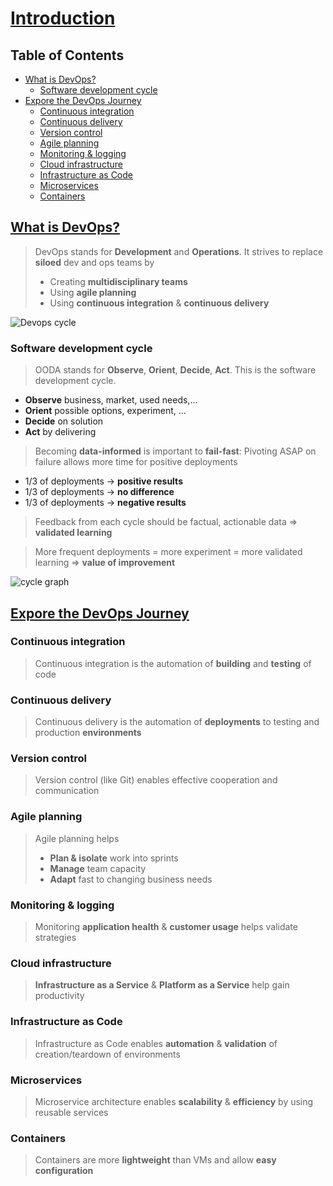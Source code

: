 # [Introduction](https://learn.microsoft.com/en-us/training/modules/introduction-to-devops/) <!-- omit in toc -->

## Table of Contents <!-- omit in toc -->
- [What is DevOps?](#what-is-devops)
  - [Software development cycle](#software-development-cycle)
- [Expore the DevOps Journey](#expore-the-devops-journey)
  - [Continuous integration](#continuous-integration)
  - [Continuous delivery](#continuous-delivery)
  - [Version control](#version-control)
  - [Agile planning](#agile-planning)
  - [Monitoring \& logging](#monitoring--logging)
  - [Cloud infrastructure](#cloud-infrastructure)
  - [Infrastructure as Code](#infrastructure-as-code)
  - [Microservices](#microservices)
  - [Containers](#containers)

## [What is DevOps?](https://learn.microsoft.com/en-us/training/modules/introduction-to-devops/2-what-is-devops)


> DevOps stands for **Development** and **Operations**. It strives to replace **siloed** dev and ops teams by 
> - Creating **multidisciplinary teams**
> - Using **agile planning**
> - Using **continuous integration** & **continuous delivery**

![Devops cycle](https://learn.microsoft.com/en-us/training/wwl-azure/introduction-to-devops/media/devops-cycle-98924900-a8ba6dc4.png)

### Software development cycle

> OODA stands for **Observe**, **Orient**, **Decide**, **Act**. This is the software development cycle.

- **Observe** business, market, used needs,...
- **Orient** possible options, experiment, ...
- **Decide** on solution
- **Act** by delivering

> Becoming **data-informed** is important to **fail-fast**:
> Pivoting ASAP on failure allows more time for positive deployments

 - 1/3 of deployments -> **positive results**
 - 1/3 of deployments -> **no difference**
 - 1/3 of deployments -> **negative results**

> Feedback from each cycle should be factual, actionable data => **validated learning**

> More frequent deployments = more experiment = more validated learning => **value of improvement**

![cycle graph](https://learn.microsoft.com/en-us/training/wwl-azure/introduction-to-devops/media/devops-road-optimize-learning-3f77fb52-55675a69.png)

## [Expore the DevOps Journey](https://learn.microsoft.com/en-us/training/modules/introduction-to-devops/3-explore-devops-journey)

### Continuous integration
> Continuous integration is the automation of **building** and **testing** of code

### Continuous delivery
> Continuous delivery is the automation of **deployments** to testing and production **environments**

### Version control

> Version control (like Git) enables effective cooperation and communication

### Agile planning

> Agile planning helps
> - **Plan & isolate** work into sprints
> - **Manage** team capacity
> - **Adapt** fast to changing business needs

### Monitoring & logging

> Monitoring **application health** & **customer usage** helps validate strategies

### Cloud infrastructure

> **Infrastructure as a Service** & **Platform as a Service** help gain productivity

### Infrastructure as Code

> Infrastructure as Code enables **automation** & **validation** of creation/teardown of environments

### Microservices

> Microservice architecture enables **scalability** & **efficiency** by using reusable services

### Containers

> Containers are more **lightweight** than VMs and allow **easy configuration**